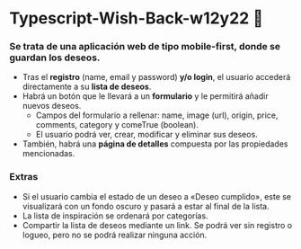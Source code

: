 # Typescript-Wish-Back-w12y22 🎁

### Se trata de una aplicación web de tipo mobile-first, donde se guardan los deseos.

-   Tras el **registro** (name, email y password) **y/o login**, el usuario accederá directamente a su **lista de deseos**.
-   Habrá un botón que le llevará a un **formulario** y le permitirá añadir nuevos deseos.
    -   Campos del formulario a rellenar: name, image (url), origin, price, comments, category y comeTrue (boolean).
    -   El usuario podrá ver, crear, modificar y eliminar sus deseos.
-   También, habrá una **página de detalles** compuesta por las propiedades mencionadas.

### Extras

-   Si el usuario cambia el estado de un deseo a «Deseo cumplido», este se visualizará con un fondo oscuro y pasará a estar al final de la lista.
-   La lista de inspiración se ordenará por categorías.
-   Compartir la lista de deseos mediante un link. Se podrá ver sin registro o logueo, pero no se podrá realizar ninguna acción.
